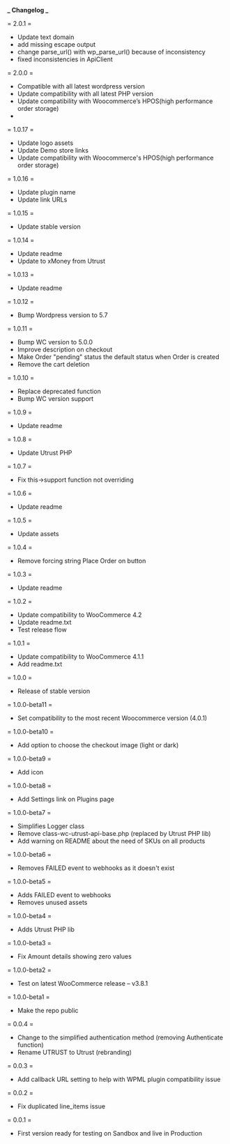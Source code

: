 **_ Changelog _**

= 2.0.1 =
- Update text domain
- add missing escape output
- change parse_url() with wp_parse_url() because of inconsistency
- fixed inconsistencies in ApiClient

= 2.0.0 =

- Compatible with all latest wordpress version
- Update compatibility with all latest PHP version
- Update compatibility with Woocommerce’s HPOS(high performance order storage)
- 
= 1.0.17 =

- Update logo assets
- Update Demo store links
- Update compatibility with Woocommerce's HPOS(high performance order storage)

= 1.0.16 =

- Update plugin name
- Update link URLs

= 1.0.15 =

- Update stable version

= 1.0.14 =

- Update readme
- Update to xMoney from Utrust

= 1.0.13 =

- Update readme

= 1.0.12 =

- Bump Wordpress version to 5.7

= 1.0.11 =

- Bump WC version to 5.0.0
- Improve description on checkout
- Make Order "pending" status the default status when Order is created
- Remove the cart deletion

= 1.0.10 =

- Replace deprecated function
- Bump WC version support

= 1.0.9 =

- Update readme

= 1.0.8 =

- Update Utrust PHP

= 1.0.7 =

- Fix this->support function not overriding

= 1.0.6 =

- Update readme

= 1.0.5 =

- Update assets

= 1.0.4 =

- Remove forcing string Place Order on button

= 1.0.3 =

- Update readme

= 1.0.2 =

- Update compatibility to WooCommerce 4.2
- Update readme.txt
- Test release flow

= 1.0.1 =

- Update compatibility to WooCommerce 4.1.1
- Add readme.txt

= 1.0.0 =

- Release of stable version

= 1.0.0-beta11 =

- Set compatibility to the most recent Woocommerce version (4.0.1)

= 1.0.0-beta10 =

- Add option to choose the checkout image (light or dark)

= 1.0.0-beta9 =

- Add icon

= 1.0.0-beta8 =

- Add Settings link on Plugins page

= 1.0.0-beta7 =

- Simplifies Logger class
- Remove class-wc-utrust-api-base.php (replaced by Utrust PHP lib)
- Add warning on README about the need of SKUs on all products

= 1.0.0-beta6 =

- Removes FAILED event to webhooks as it doesn't exist

= 1.0.0-beta5 =

- Adds FAILED event to webhooks
- Removes unused assets

= 1.0.0-beta4 =

- Adds Utrust PHP lib

= 1.0.0-beta3 =

- Fix Amount details showing zero values

= 1.0.0-beta2 =

- Test on latest WooCommerce release – v3.8.1

= 1.0.0-beta1 =

- Make the repo public

= 0.0.4 =

- Change to the simplified authentication method (removing Authenticate function)
- Rename UTRUST to Utrust (rebranding)

= 0.0.3 =

- Add callback URL setting to help with WPML plugin compatibility issue

= 0.0.2 =

- Fix duplicated line_items issue

= 0.0.1 =

- First version ready for testing on Sandbox and live in Production
